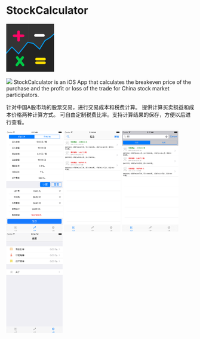 StockCalculator 
=======================

<img width=128 height=128 src="screenshot/icon1024.png" />


<a href="https://itunes.apple.com/cn/app/gu-jia-ji-suan-qi/id1065778046"><img src="material/appstore" /></a>
StockCalculator is an iOS App that calculates the breakeven price of the purchase and the profit or loss of the trade for China stock market participators.


针对中国A股市场的股票交易，进行交易成本和税费计算。
提供计算买卖损益和成本价格两种计算方式。
可自由定制税费比率。支持计算结果的保存，方便以后进行查看。



<img width=30% height=30% src="screenshot/5.5calculate.png" />


<img width=30% height=30% src="screenshot/5.5record.png" />


<img width=30% height=30% src="screenshot/5.5search.png" />


<img width=30% height=30% src="screenshot/5.5setting.png" />

